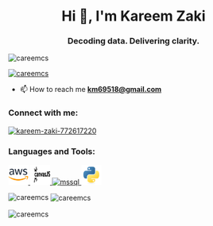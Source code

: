 <h1 align="center">Hi 👋, I'm Kareem Zaki</h1>
<h3 align="center">Decoding data. Delivering clarity.</h3>

<p align="left"> <img src="https://komarev.com/ghpvc/?username=careemcs&label=Profile%20views&color=0e75b6&style=flat" alt="careemcs" /> </p>

<p align="left"> <a href="https://github.com/ryo-ma/github-profile-trophy"><img src="https://github-profile-trophy.vercel.app/?username=careemcs" alt="careemcs" /></a> </p>

- 📫 How to reach me **km69518@gmail.com**

<h3 align="left">Connect with me:</h3>
<p align="left">
<a href="https://linkedin.com/in/‏kareem-zaki-772617220" target="blank"><img align="center" src="https://raw.githubusercontent.com/rahuldkjain/github-profile-readme-generator/master/src/images/icons/Social/linked-in-alt.svg" alt="‏kareem-zaki-772617220" height="30" width="40" /></a>
</p>

<h3 align="left">Languages and Tools:</h3>
<p align="left"> <a href="https://aws.amazon.com" target="_blank" rel="noreferrer"> <img src="https://raw.githubusercontent.com/devicons/devicon/master/icons/amazonwebservices/amazonwebservices-original-wordmark.svg" alt="aws" width="40" height="40"/> </a> <a href="https://canvasjs.com" target="_blank" rel="noreferrer"> <img src="https://raw.githubusercontent.com/Hardik0307/Hardik0307/master/assets/canvasjs-charts.svg" alt="canvasjs" width="40" height="40"/> </a> <a href="https://www.microsoft.com/en-us/sql-server" target="_blank" rel="noreferrer"> <img src="https://www.svgrepo.com/show/303229/microsoft-sql-server-logo.svg" alt="mssql" width="40" height="40"/> </a> <a href="https://www.python.org" target="_blank" rel="noreferrer"> <img src="https://raw.githubusercontent.com/devicons/devicon/master/icons/python/python-original.svg" alt="python" width="40" height="40"/> </a> </p>

<p><img align="left" src="https://github-readme-stats.vercel.app/api/top-langs?username=careemcs&show_icons=true&locale=en&layout=compact" alt="careemcs" /></p>

<p>&nbsp;<img align="center" src="https://github-readme-stats.vercel.app/api?username=careemcs&show_icons=true&locale=en" alt="careemcs" /></p>

<p><img align="center" src="https://github-readme-streak-stats.herokuapp.com/?user=careemcs&" alt="careemcs" /></p>
